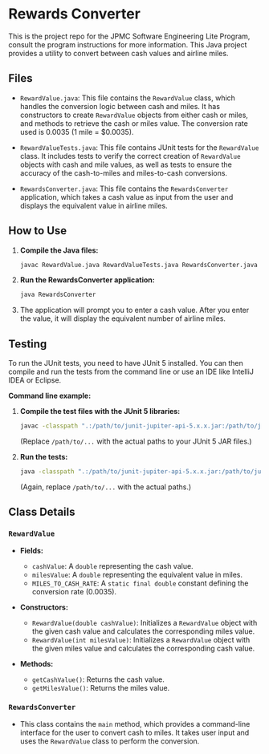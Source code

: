 # Rewards Converter
This is the project repo for the JPMC Software Engineering Lite Program, consult the program instructions for more information.
This Java project provides a utility to convert between cash values and airline miles.

## Files

* `RewardValue.java`: This file contains the `RewardValue` class, which handles the conversion logic between cash and miles. It has constructors to create `RewardValue` objects from either cash or miles, and methods to retrieve the cash or miles value. The conversion rate used is 0.0035 (1 mile = $0.0035).

* `RewardValueTests.java`: This file contains JUnit tests for the `RewardValue` class. It includes tests to verify the correct creation of `RewardValue` objects with cash and mile values, as well as tests to ensure the accuracy of the cash-to-miles and miles-to-cash conversions.

* `RewardsConverter.java`: This file contains the `RewardsConverter` application, which takes a cash value as input from the user and displays the equivalent value in airline miles.

## How to Use

1.  **Compile the Java files:**
    ```bash
    javac RewardValue.java RewardValueTests.java RewardsConverter.java
    ```

2.  **Run the RewardsConverter application:**
    ```bash
    java RewardsConverter
    ```

3.  The application will prompt you to enter a cash value. After you enter the value, it will display the equivalent number of airline miles.

## Testing

To run the JUnit tests, you need to have JUnit 5 installed. You can then compile and run the tests from the command line or use an IDE like IntelliJ IDEA or Eclipse.

**Command line example:**

1.  **Compile the test files with the JUnit 5 libraries:**
    ```bash
    javac -classpath ".:/path/to/junit-jupiter-api-5.x.x.jar:/path/to/junit-jupiter-engine-5.x.x.jar:/path/to/opentest4j-1.x.x.jar" RewardValueTests.java
    ```
    (Replace `/path/to/...` with the actual paths to your JUnit 5 JAR files.)

2.  **Run the tests:**
    ```bash
    java -classpath ".:/path/to/junit-jupiter-api-5.x.x.jar:/path/to/junit-jupiter-engine-5.x.x.jar:/path/to/opentest4j-1.x.x.jar:/path/to/apiguardian-1.x.x.jar;org.junit.platform.commons-1.x.x.jar;org.junit.platform.engine-1.x.x.jar;org.junit.platform.launcher-1.x.x.jar;org.junit.platform.reporting-1.x.x.jar" org.junit.platform.console.ConsoleLauncher --class-path . --scan-classpath --select-class=RewardValueTests
    ```
    (Again, replace `/path/to/...` with the actual paths.)

## Class Details

### `RewardValue`

* **Fields:**
    * `cashValue`:  A `double` representing the cash value.
    * `milesValue`: A `double` representing the equivalent value in miles.
    * `MILES_TO_CASH_RATE`: A `static final double` constant defining the conversion rate (0.0035).

* **Constructors:**
    * `RewardValue(double cashValue)`:  Initializes a `RewardValue` object with the given cash value and calculates the corresponding miles value.
    * `RewardValue(int milesValue)`: Initializes a `RewardValue` object with the given miles value and calculates the corresponding cash value.

* **Methods:**
    * `getCashValue()`: Returns the cash value.
    * `getMilesValue()`: Returns the miles value.

### `RewardsConverter`

* This class contains the `main` method, which provides a command-line interface for the user to convert cash to miles.  It takes user input and uses the `RewardValue` class to perform the conversion.
